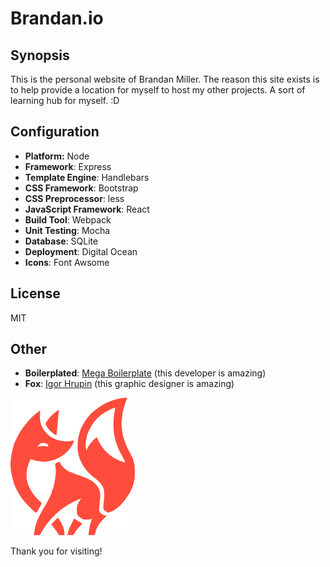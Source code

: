 # Brandan.io

## Synopsis
This is the personal website of Brandan Miller. The reason this site exists is to help provide a location for myself to host my other projects. A sort of learning hub for myself. :D

## Configuration
- **Platform:** Node
- **Framework**: Express
- **Template Engine**: Handlebars
- **CSS Framework**: Bootstrap
- **CSS Preprocessor**: less
- **JavaScript Framework**: React
- **Build Tool**: Webpack
- **Unit Testing**: Mocha
- **Database**: SQLite
- **Deployment**: Digital Ocean
- **Icons**: Font Awsome

## License
MIT

## Other
- **Boilerplated**: [Mega Boilerplate](http://megaboilerplate.com/) (this developer is amazing)
- **Fox**: [Igor Hrupin](https://www.behance.net/eezo) (this graphic designer is amazing)

![Igor Hurpins Fox Logo](public/img/fox/fox.png)

Thank you for visiting!
